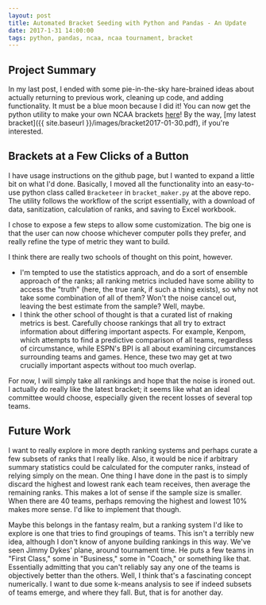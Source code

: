 ```yaml
---
layout: post
title: Automated Bracket Seeding with Python and Pandas - An Update
date: 2017-1-31 14:00:00
tags: python, pandas, ncaa, ncaa tournament, bracket
---
```


## Project Summary
In my last post, I ended with some pie-in-the-sky hare-brained ideas about actually returning to previous work, cleaning up code, and adding functionality. It must be a blue moon because I did it! You can now get the python utility to make your own NCAA brackets [here](https://github.com/ryangooch/automated_ncaa_bb_bracket)! By the way, [my latest bracket]({{ site.baseurl }}/images/bracket2017-01-30.pdf), if you're interested.

## Brackets at a Few Clicks of a Button
I have usage instructions on the github page, but I wanted to expand a little bit on what I'd done. Basically, I moved all the functionality into an easy-to-use python class called ` Bracketeer ` in `bracket_maker.py` at the above repo. The utility follows the workflow of the script essentially, with a download of data, sanitization, calculation of ranks, and saving to Excel workbook.

I chose to expose a few steps to allow some customization. The big one is that the user can now choose whichever computer polls they prefer, and really refine the type of metric they want to build.

 I think there are really two schools of thought on this point, however. 
 
 * I'm tempted to use the statistics approach, and do a sort of ensemble approach of the ranks; all ranking metrics included have some ability to access the "truth" (here, the true rank, if such a thing exists), so why not take some combination of all of them? Won't the noise cancel out, leaving the best estimate from the sample? Well, maybe. 
 * I think the other school of thought is that a curated list of rnaking metrics is best. Carefully choose rankings that all try to extract information about differing important aspects. For example, Kenpom, which attempts to find a predictive comparison of all teams, regardless of circumstance, while ESPN's BPI is all about examining circumstances surrounding teams and games. Hence, these two may get at two crucially important aspects without too much overlap.
 
 For now, I will simply take all rankings and hope that the noise is ironed out. I actually do really like the latest bracket; it seems like what an ideal committee would choose, especially given the recent losses of several top teams.
 
## Future Work
I want to really explore in more depth ranking systems and perhaps curate a few subsets of ranks that I really like. Also, it would be nice if arbitrary summary statistics could be calculated for the computer ranks, instead of relying simply on the mean. One thing I have done in the past is to simply discard the highest and lowest rank each team receives, then average the remaining ranks. This makes a lot of sense if the sample size is smaller. When there are 40 teams, perhaps removing the highest and lowest 10% makes more sense. I'd like to implement that though.

Maybe this belongs in the fantasy realm, but a ranking system I'd like to explore is one that tries to find groupings of teams. This isn't a terribly new idea, although I don't know of anyone building rankings in this way. We've seen Jimmy Dykes' plane, around tournament time. He puts a few teams in "First Class," some in "Business," some in "Coach," or something like that. Essentially admitting that you can't reliably say any one of the teams is objectively better than the others. Well, I think that's a fascinating concept numerically. I want to due some k-means analysis to see if indeed subsets of teams emerge, and where they fall. But, that is for another day.
